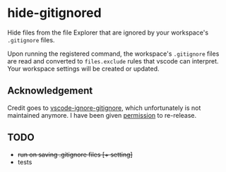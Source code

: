 # hide-gitignored

Hide files from the file Explorer that are ignored by your workspace's 
`.gitignore` files.

Upon running the registered command, the workspace's `.gitignore` files are
read and converted to `files.exclude` rules that vscode can interpret.
Your workspace settings will be created or updated.

## Acknowledgement

Credit goes to [vscode-ignore-gitignore](https://github.com/stubailo/vscode-ignore-gitignore),
which unfortunately is not maintained anymore. I have been given 
[permission](https://github.com/stubailo/vscode-ignore-gitignore/pull/7#issuecomment-343804588) to
re-release.

## TODO
* ~~run on saving .gitignore files [+ setting]~~
* tests
